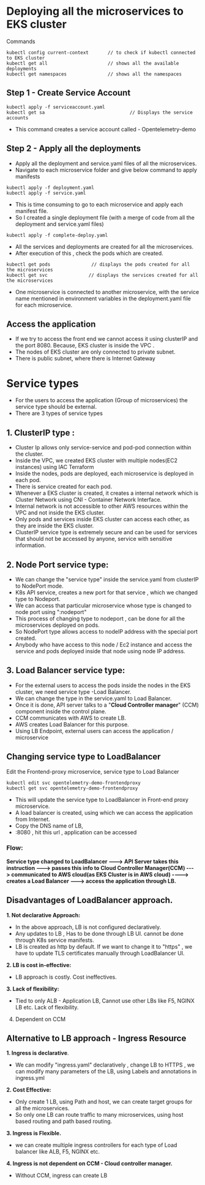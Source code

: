 # Deploying all the microservices to EKS cluster

Commands 

```
kubectl config current-context       // to check if kubectl connected to EKS cluster
kubectl get all                      // shows all the available deployments
kubectl get namespaces               // shows all the namespaces
```

## Step 1 - Create Service Account

```
kubectl apply -f serviceaccount.yaml
kubectl get sa                               // Displays the service accounts
``` 

- This command creates a service account called - Opentelemetry-demo

## Step 2 - Apply all the deployments

- Apply all the deployment and service.yaml files of all the microservices. 
- Navigate to each microservice folder and give below command to apply manifests

```
kubectl apply -f deployment.yaml
kubectl apply -f service.yaml
```

- This is time consuming to go to each microservice and apply each manifest file. 
- So I created a single deployment file (with a merge of code from all the deployment and service.yaml files) 

```
kubectl apply -f complete-deploy.yaml
```

- All the services and deployments are created for all the microservices.
- After execution of this , check the pods which are created.

```
kubectl get pods               // displays the pods created for all the microservices
kubectl get svc               // displays the services created for all the microservices
```

- One microservice is connected to another microservice, with the service name mentioned in environment variables in the deployment.yaml file for each microservice.

## Access the application

- If we try to access the front end we cannot access it using clusterIP and the port 8080. Because, EKS cluster is inside the VPC . 
- The nodes of EKS cluster are only connected to private subnet. 
- There is public subnet, where there is Internet Gateway 

# Service types

- For the users to access the application (Group of microservices) the service type should be external.
- There are 3 types of service types 

## 1. ClusterIP type : 
- Cluster Ip allows only service-service and pod-pod connection within the cluster.
- Inside the VPC, we created EKS cluster with multiple nodes(EC2 instances) using IAC Terraform
- Inside the nodes, pods are deployed, each microservice is deployed in each pod. 
- There is service created for each pod.
- Whenever a EKS cluster is created, it creates a internal network which is Cluster Network using CNI - Container Network Interface.
- Internal network is not accessible to other AWS resources within the VPC and not inside the EKS cluster.
- Only pods and services inside EKS cluster can access each other, as they are inside the EKS cluster.
- ClusterIP service type is extremely secure and can be used for services that should not be accessed by anyone, service with sensitive information. 

## 2. Node Port service type:
- We can change the "service type" inside the service.yaml from clusterIP to NodePort mode.
- K8s API service, creates a new port for that service , which we changed type to Nodeport. 
- We can access that particular microservice whose type is changed to node port using "<nodeIP address>:nodeport"
- This process of changing type to nodeport , can be done for all the microservices deployed on pods. 
- So NodePort type allows access to nodeIP address with the special port created. 
- Anybody who have access to this node / Ec2 instance and access the service and pods deployed inside that node using node IP address. 


## 3. Load Balancer service type:
- For the external users to access the pods inside the nodes in the EKS cluster,  we need service type -Load Balancer. 
- We can change the type in the service.yaml to Load Balancer. 
- Once it is done, API server talks to a "**Cloud Controller manager**" (CCM) component inside the control plane. 
- CCM communicates with AWS to create LB.
- AWS creates Load Balancer for this purpose. 
- Using LB Endpoint, external users can access the application / microservice


## Changing service type to LoadBalancer

Edit the Frontend-proxy microservice, service type to Load Balancer

```
kubectl edit svc opentelemetry-demo-frontendproxy
kubectl get svc opentelemetry-demo-frontendproxy
```

- This will update the service type to LoadBalancer in Front-end proxy microservice. 
- A load balancer is created, using which we can access the application from Internet. 
- Copy the DNS name of LB,
- <LB DNS name>:8080  , hit this url , application can be accessed

### Flow:

**Service type changed to LoadBalancer ---> API Server takes this instruction ---> passes this info to Cloud Controller Manager(CCM) ---> communicated to AWS cloud(as EKS Cluster is in AWS cloud) ----> creates a Load Balancer ---> access the application through LB.**


## Disadvantages of LoadBalancer approach.

**1. Not declarative Approach:**
- In the above approach, LB is not configured declaratively. 
- Any updates to LB , Has to be done through LB UI. cannot be done through K8s service manifests.
- LB is created as http by default. If we want to change it to "https" , we have to update TLS certificates manually through LoadBalancer UI. 

**2. LB is cost in-effective:**
- LB approach is costly. Cost ineffectives.

**3. Lack of flexibility:**
- Tied to only ALB - Application LB, Cannot use other LBs like F5, NGINX LB etc. Lack of flexibility.

4. Dependent on CCM 


## Alternative to LB approach - Ingress Resource

**1. Ingress is declarative**. 
- We can modify "ingress.yaml" declaratively , change LB to HTTPS , we can modify many parameters of the LB, using Labels and annotations in ingress.yml

**2. Cost Effective:**
- Only create 1 LB, using Path and host, we can create target groups for all the microservices. 
- So only one LB can route traffic to many microservices, using host based routing and path based routing. 

**3. Ingress is Flexible.** 
- we can create multiple ingress controllers for each type of Load balancer like ALB, F5, NGINX etc. 

**4. Ingress is not dependent on CCM - Cloud controller manager.** 
- Without CCM, ingress can create LB




























